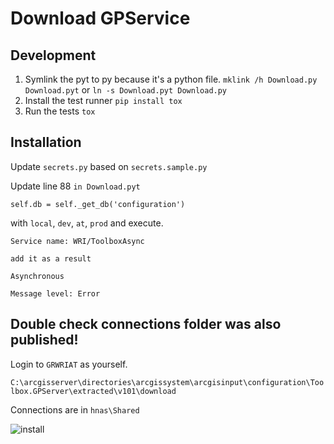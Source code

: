 # Download GPService

## Development

1. Symlink the pyt to py because it's a python file.
    `mklink /h Download.py Download.pyt` or `ln -s Download.pyt Download.py`
1. Install the test runner
    `pip install tox`
1. Run the tests
    `tox`

## Installation
Update `secrets.py` based on `secrets.sample.py`

Update line 88 `in Download.pyt`
```
self.db = self._get_db('configuration')
```
with `local`, `dev`, `at`, `prod` and execute.

```
Service name: WRI/ToolboxAsync

add it as a result

Asynchronous

Message level: Error
```

## Double check connections folder was also published!

Login to `GRWRIAT` as yourself.

```C:\arcgisserver\directories\arcgissystem\arcgisinput\configuration\Toolbox.GPServer\extracted\v101\download```

Connections are in `hnas\Shared`

![install](Download.gif)
